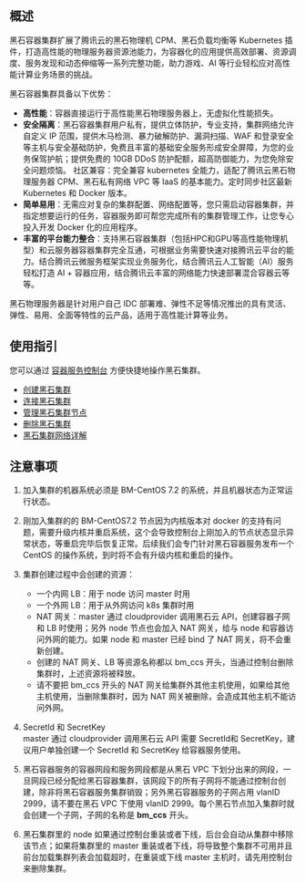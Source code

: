 ## 概述
黑石容器集群扩展了腾讯云的黑石物理机 CPM、黑石负载均衡等 Kubernetes 插件，打造高性能的物理服务器资源池能力，为容器化的应用提供高效部署、资源调度、服务发现和动态伸缩等一系列完整功能，助力游戏、AI 等行业轻松应对高性能计算业务场景的挑战。

黑石容器集群具备以下优势：

- **高性能**：容器直接运行于高性能黑石物理服务器上，无虚拟化性能损失。
- **安全隔离**：黑石容器集群用户私有，提供立体防护，专业支持，集群网络允许自定义 IP 范围，提供木马检测、暴力破解防护、漏洞扫描、WAF 和登录安全等主机与安全基础防护，免费且丰富的基础安全服务形成安全屏障，为您的业务保驾护航；提供免费的 10GB DDoS 防护配额，超高防御能力，为您免除安全问题烦恼。
社区兼容：完全兼容 kubernetes 全能力，适配了腾讯云黑石物理服务器 CPM、黑石私有网络 VPC 等 IaaS 的基本能力。定时同步社区最新 Kubernetes 和 Docker 版本。
- **简单易用**：无需应对复杂的集群配置、网络配置等，您只需启动容器集群，并指定想要运行的任务，容器服务即可帮您完成所有的集群管理工作，让您专心投入开发 Docker 化的应用程序。
- **丰富的平台能力整合**：支持黑石容器集群（包括HPC和GPU等高性能物理机型）和云服务器容器集群完全互通，可根据业务需要快速对接腾讯云平台的能力。结合腾讯云微服务框架实现业务服务化，结合腾讯云人工智能（AI）服务轻松打造 AI + 容器应用，结合腾讯云丰富的网络能力快速部署混合容器云等等。

黑石物理服务器是针对用户自己 IDC 部署难、弹性不足等情况推出的具有灵活、弹性、易用、全面等特性的云产品，适用于高性能计算等业务。

## 使用指引
您可以通过 [容器服务控制台](https://console.cloud.tencent.com/ccs/bmcluster) 方便快捷地操作黑石集群。

- [创建黑石集群][create]
- [连接黑石集群][connect]
- [管理黑石集群节点][manage]
- [删除黑石集群][delete]
- [黑石集群网络详解][Network]

## 注意事项
1. 加入集群的机器系统必须是 BM-CentOS 7.2 的系统，并且机器状态为正常运行状态。

2. 刚加入集群的的 BM-CentOS7.2 节点因为内核版本对 docker 的支持有问题，需要升级内核并重启系统，这个会导致控制台上刚加入的节点状态显示异常状态，等重启完毕后恢复正常。后续我们会专门针对黑石容器服务发布一个 CentOS 的操作系统，到时将不会有升级内核和重启的操作。

3. 集群创建过程中会创建的资源：
    - 一个内网 LB：用于 node 访问 master 时用
    - 一个外网 LB：用于从外网访问 k8s 集群时用
    - NAT 网关：master 通过 cloudprovider 调用黑石云 API，创建容器子网和 LB 时使用；另外 node 节点也会加入 NAT 网关，给与 node 和容器访问外网的能力。如果 node 和 master 已经 bind 了 NAT 网关，将不会重新创建。
    - 创建的 NAT 网关、LB 等资源名称都以 bm_ccs 开头，当通过控制台删除集群时，上述资源将被释放。
    - 请不要把 bm_ccs 开头的 NAT 网关给集群外其他主机使用，如果给其他主机使用，当删除集群时，因为 NAT 网关被删除，会造成其他主机不能访问外网。

4. SecretId 和 SecretKey  
master 通过 cloudprovider 调用黑石云 API 需要 SecretId和 SecretKey，建议用户单独创建一个 SecretId 和 SecretKey 给容器服务使用。

5. 黑石容器服务的容器网段和服务网段都是从黑石 VPC 下划分出来的网段，一旦网段已经分配给黑石容器集群，该网段下的所有子网将不能通过控制台创建，除非将黑石容器服务集群销毁；另外黑石容器服务的子网占用 vlanID 2999，请不要在黑石 VPC 下使用 vlanID 2999。每个黑石节点加入集群时就会创建一个子网，子网的名称是 **bm_ccs** 开头。

6. 黑石集群里的 node 如果通过控制台重装或者下线，后台会自动从集群中移除该节点；如果将集群里的 master 重装或者下线，将导致整个集群不可用并且前台加载集群列表会加载超时，在重装或下线 master 主机时，请先用控制台来删除集群。

[create]:/document/product/457/15608#.E5.88.9B.E5.BB.BA.E9.BB.91.E7.9F.B3.E9.9B.86.E7.BE.A4
[connect]:/document/product/457/15608#.E8.BF.9E.E6.8E.A5.E9.BB.91.E7.9F.B3.E9.9B.86.E7.BE.A4
[manage]:/document/product/457/15608#.E7.AE.A1.E7.90.86.E9.BB.91.E7.9F.B3.E9.9B.86.E7.BE.A4.E8.8A.82.E7.82.B9
[delete]:/document/product/457/15608#.E5.88.A0.E9.99.A4.E9.BB.91.E7.9F.B3.E9.9B.86.E7.BE.A4
[Network]:/document/product/457/15609
